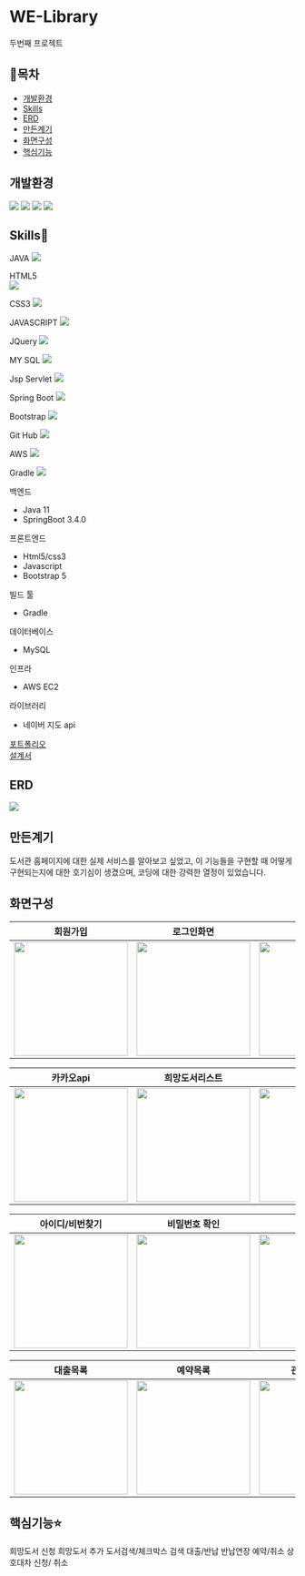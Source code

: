 # WE-Library
두번째 프로젝트

## 📖목차
  * [개발환경](#개발환경) <br>
  * [Skills](#Skills)<br>
  * [ERD](#ERD)<br>
  * [만든계기](#만든계기)<br>
  * [화면구성](#화면구성)<br>
  * [핵심기능](#핵심기능)<br>

## 개발환경
<div class="d-flex">
 <img src="https://img.shields.io/badge/Spring-6DB33F?style=flat-square&logo=Spring&logoColor=white"/>
 <img src="https://img.shields.io/badge/MySQL-4479A1?style=flat-square&logo=MySQL&logoColor=white"/>
 <img src="https://img.shields.io/badge/Sourcetree-0052CC?style=flat-square&logo=Sourcetree&logoColor=white"/>
 <img src="https://img.shields.io/badge/Intellij IDEA-000000?style=flat-square&logo=Intellij IDEA&logoColor=white"/> 
</div>

 ## Skills💪
 JAVA
 <img src="https://img.shields.io/badge/JAVA-4479A1?style=flat-square&logo=JAVA&logoColor=white"/>
  
 HTML5  
<img src="https://img.shields.io/badge/HTML5-E34F26?style=flat-square&logo=HTML5&logoColor=white"/>
 
 CSS3
 <img src="https://img.shields.io/badge/CSS3-1572B6?style=flat-square&logo=CSS3&logoColor=white"/>
  
JAVASCRIPT 
<img src="https://img.shields.io/badge/JavaScript-F7DF1E?style=flat-square&logo=JavaScript&logoColor=white"/>
  
  
JQuery
<img src="https://img.shields.io/badge/jQuery-0769AD?style=flat-square&logo=jQuery&logoColor=white"/>
  
  
MY SQL
<img src="https://img.shields.io/badge/MySQL-4479A1?style=flat-square&logo=MySQL&logoColor=white"/>
  
Jsp Servlet
<img src="https://img.shields.io/badge/JSP Servlet-232F3E?style=flat-square&logo=JSP Servlet&logoColor=white"/>
  
  
Spring Boot
<img src="https://img.shields.io/badge/Spring Boot-6DB33F?style=flat-square&logo=Spring Boot&logoColor=white"/>
  
Bootstrap
<img src="https://img.shields.io/badge/Bootstrap-7952B3?style=flat-square&logo=Bootstrap&logoColor=white"/>

Git Hub
<img src="https://img.shields.io/badge/GitHub-181717?style=flat-square&logo=GitHub&logoColor=white"/>
  
AWS
<img src="https://img.shields.io/badge/aws-232F3E?style=flat-square&logo=amazonwebservices&logoColor=white"/>

Gradle
<img src="https://img.shields.io/badge/Gradle-02303A?style=flat-square&logo=Gradle&logoColor=white"/>

백엔드
* Java 11
* SpringBoot 3.4.0

프론트엔드
* Html5/css3
* Javascript
* Bootstrap 5

빌드 툴
* Gradle

데이터베이스
* MySQL

인프라
* AWS EC2

라이브러리
* 네이버 지도 api 

<a href="https://www.miricanvas.com/v/12dnr9i">포트폴리오</a><br>
<a href="https://docs.google.com/spreadsheets/d/1xFP0xoNL0dEIKLUXPe7yj9DetWB0BLAEIzzqgqNE1dI/edit?gid=0#gid=0">설계서</a>

## ERD
<img src="https://img1.daumcdn.net/thumb/R1280x0/?scode=mtistory2&fname=https%3A%2F%2Fblog.kakaocdn.net%2Fdn%2FC5Gq3%2FbtsKYzI86aE%2Fj01RadikOUJrSUJkefVpiK%2Fimg.png"/>

## 만든계기
도서관 홈페이지에 대한 실제 서비스를 알아보고 싶었고, 이 기능들을 구현할 때 어떻게 구현되는지에 대한 호기심이 생겼으며, 코딩에 대한 강력한 열정이 있었습니다.

## 화면구성
| 회원가입 | 로그인화면 | 메인페이지 | 희망도서추가화면 |
| ----------------------- | ----------------------- | ----------------------- | ----------------------- |
|<img src="https://img1.daumcdn.net/thumb/R1280x0/?scode=mtistory2&fname=https%3A%2F%2Fblog.kakaocdn.net%2Fdn%2Fb8HyDL%2FbtsKX3efQmZ%2FOqymD0c1GRuHNpwMMw6Ke0%2Fimg.png" width="200px" height="200px"/>| <img src="https://img1.daumcdn.net/thumb/R1280x0/?scode=mtistory2&fname=https%3A%2F%2Fblog.kakaocdn.net%2Fdn%2FcLWbOf%2FbtsKYxMDC7F%2F2kmbaLVO7qYaG2a7VVtfkk%2Fimg.png" width="200px" height="200px"/>| <img src="https://img1.daumcdn.net/thumb/R1280x0/?scode=mtistory2&fname=https%3A%2F%2Fblog.kakaocdn.net%2Fdn%2Fb8hGCT%2FbtsKZAV6OfQ%2F8wO4eDJN4Wdq52e6yImIZ0%2Fimg.png" width="200px" height="200px"/>  | <img src="https://img1.daumcdn.net/thumb/R1280x0/?scode=mtistory2&fname=https%3A%2F%2Fblog.kakaocdn.net%2Fdn%2FeAye7Q%2FbtsKX7HEHyC%2F9Zq04cOGKEfqV3LgE5Htkk%2Fimg.png" width="200px" height="200px"/> |

| 카카오api | 희망도서리스트 | 도서리스트 | 상세정보창 |
| ----------------------- | ----------------------- | ----------------------- | ----------------------- |
|<img src="https://img1.daumcdn.net/thumb/R1280x0/?scode=mtistory2&fname=https%3A%2F%2Fblog.kakaocdn.net%2Fdn%2FcRwwCG%2FbtsK0mv23nz%2FFuZ2X9WFc7xOyr1sDu92G1%2Fimg.png" width="200px" height="200px"/>| <img src="https://img1.daumcdn.net/thumb/R1280x0/?scode=mtistory2&fname=https%3A%2F%2Fblog.kakaocdn.net%2Fdn%2FdRruXX%2FbtsKYxZ9mqX%2FEUIONYbJ9xw9AiHZKs4YEK%2Fimg.png" width="200px" height="200px"/>| <img src="https://img1.daumcdn.net/thumb/R1280x0/?scode=mtistory2&fname=https%3A%2F%2Fblog.kakaocdn.net%2Fdn%2FTwCC3%2FbtsKZCl4FT1%2FcbPwQKF1kS3UjgYsD9wBhk%2Fimg.png" width="200px" height="200px"/>  | <img src="https://img1.daumcdn.net/thumb/R1280x0/?scode=mtistory2&fname=https%3A%2F%2Fblog.kakaocdn.net%2Fdn%2FC5WcS%2FbtsKY17J8ui%2FIjemhKT0lD4rCrcQy6mUdk%2Fimg.png" width="200px" heighth="200px"/> |

| 아이디/비번찾기 | 비밀번호 확인 | 마이페이지 | 비밀번호 변경 |
| ----------------------- | ----------------------- | ----------------------- | ----------------------- |
|<img src="https://img1.daumcdn.net/thumb/R1280x0/?scode=mtistory2&fname=https%3A%2F%2Fblog.kakaocdn.net%2Fdn%2FQUPIA%2FbtsKZuohSyF%2FpxEfugyRUGQJ1CiXHZYt4k%2Fimg.png" width="200px" height="200px"/>| <img src="https://img1.daumcdn.net/thumb/R1280x0/?scode=mtistory2&fname=https%3A%2F%2Fblog.kakaocdn.net%2Fdn%2FWpuIQ%2FbtsKZc82oXT%2FE3k19E6lxjNcZQeMwpt3Pk%2Fimg.png" width="200px" height="200px"/>| <img src="https://img1.daumcdn.net/thumb/R1280x0/?scode=mtistory2&fname=https%3A%2F%2Fblog.kakaocdn.net%2Fdn%2Fb63SGy%2FbtsKX6BWFk9%2FzNUxgEtDfI9UDr7OT3m7H0%2Fimg.png" width="200px" height="200px"/>  | <img src="https://img1.daumcdn.net/thumb/R1280x0/?scode=mtistory2&fname=https%3A%2F%2Fblog.kakaocdn.net%2Fdn%2FbE4CWN%2FbtsKYFcNbd5%2FjSfw1LwKJ6Bp6S8hpINSP0%2Fimg.png" width="200px" heighth="200px"/> |

| 대출목록 | 예약목록 | 관심도서목록 | 상호대차목록 |
| ----------------------- | ----------------------- | ----------------------- | ----------------------- |
|<img src="https://img1.daumcdn.net/thumb/R1280x0/?scode=mtistory2&fname=https%3A%2F%2Fblog.kakaocdn.net%2Fdn%2Fbz5KP4%2FbtsKYzKqaqV%2FYOcoU5rFkdb6gS6KLSK6e1%2Fimg.png" width="200px" height="200px"/>| <img src="https://img1.daumcdn.net/thumb/R1280x0/?scode=mtistory2&fname=https%3A%2F%2Fblog.kakaocdn.net%2Fdn%2FbxO51F%2FbtsKY1GIoJr%2FmpJSFfxJ1odRT3FYKt7NU0%2Fimg.png" width="200px" height="200px"/>| <img src="https://img1.daumcdn.net/thumb/R1280x0/?scode=mtistory2&fname=https%3A%2F%2Fblog.kakaocdn.net%2Fdn%2F1aFye%2FbtsKYrMA8Xs%2Fi8sHUwbE747cP3KvYSfL01%2Fimg.png" width="200px" height="200px"/>  | <img src="https://img1.daumcdn.net/thumb/R1280x0/?scode=mtistory2&fname=https%3A%2F%2Fblog.kakaocdn.net%2Fdn%2Fw50qu%2FbtsKYBarDCC%2FvKks8KlXFpkER7NMeKuJO1%2Fimg.png" width="200px" heighth="200px"/> |


## 핵심기능⭐

희망도서 신청
희망도서 추가
도서검색/체크박스 검색
대출/반납
반납연장
예약/취소
상호대차 신청/ 취소

